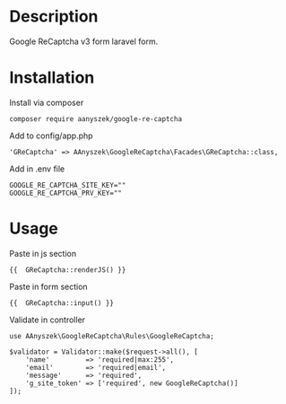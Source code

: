 # Description 
Google ReCaptcha v3 form laravel form.  
 
 
# Installation 

Install via composer
```
composer require aanyszek/google-re-captcha
```

Add to config/app.php
```
'GReCaptcha' => AAnyszek\GoogleReCaptcha\Facades\GReCaptcha::class,
```
Add in .env file
```
GOOGLE_RE_CAPTCHA_SITE_KEY=""
GOOGLE_RE_CAPTCHA_PRV_KEY=""
```

# Usage
Paste in js section
```
{{  GReCaptcha::renderJS() }}
```

Paste in form section 
```
{{  GReCaptcha::input() }}
```

Validate in controller 
```
use AAnyszek\GoogleReCaptcha\Rules\GoogleReCaptcha;

$validator = Validator::make($request->all(), [
    'name'         => 'required|max:255',
    'email'        => 'required|email',
    'message'      => 'required',
    'g_site_token' => ['required', new GoogleReCaptcha()]
]);
```

